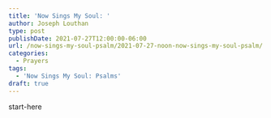 ```yaml
---
title: 'Now Sings My Soul: '
author: Joseph Louthan
type: post
publishDate: 2021-07-27T12:00:00-06:00
url: /now-sings-my-soul-psalm/2021-07-27-noon-now-sings-my-soul-psalm/
categories:
  - Prayers
tags:
  - 'Now Sings My Soul: Psalms'
draft: true
---
```

<div style="font-variant: small-caps;">

</div>
    start-here
